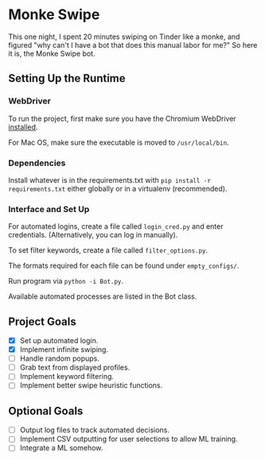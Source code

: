 # Monke Swipe
This one night, I spent 20 minutes swiping on Tinder like a monke, and figured "why can't I have a bot that does this manual labor for me?" So here it is, the Monke Swipe bot.

## Setting Up the Runtime

### WebDriver

To run the project, first make sure you have the Chromium WebDriver [installed](https://chromedriver.chromium.org/).

For Mac OS, make sure the executable is moved to `/usr/local/bin`.

### Dependencies

Install whatever is in the requirements.txt with `pip install -r requirements.txt` either globally or in a virtualenv (recommended).

### Interface and Set Up

For automated logins, create a file called `login_cred.py` and enter credentials. (Alternatively, you can log in manually).

To set filter keywords, create a file called `filter_options.py`.

The formats required for each file can be found under `empty_configs/`.

Run program via `python -i Bot.py`.

Available automated processes are listed in the Bot class.

## Project Goals

- [x] Set up automated login.
- [x] Implement infinite swiping.
- [ ] Handle random popups.
- [ ] Grab text from displayed profiles.
- [ ] Implement keyword filtering.
- [ ] Implement better swipe heuristic functions.

## Optional Goals

- [ ] Output log files to track automated decisions.
- [ ] Implement CSV outputting for user selections to allow ML training.
- [ ] Integrate a ML somehow.
